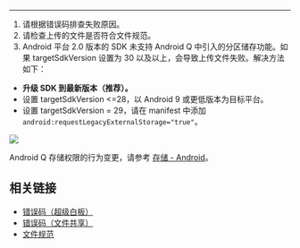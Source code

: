 <Title>超级白板上传文件失败怎么处理？</Title>


---

1. 请根据错误码排查失败原因。
2. 请检查上传的文件是否符合文件规范。
3. Android 平台 2.0 版本的 SDK 未支持 Android Q 中引入的分区储存功能。如果 targetSdkVersion 设置为 30 以及以上，会导致上传文件失败。解决方法如下：
- <b>升级 SDK 到最新版本（推荐）。</b>
- 设置 targetSdkVersion \<=28，以 Android 9 或更低版本为目标平台。
- 设置 targetSdkVersion = 29，请在 manifest 中添加 `android:requestLegacyExternalStorage="true"`。
<Frame width="512" height="auto" caption=""><Frame width="512" height="auto" caption=""><img src="https://doc-media.zego.im/sdk-doc/Pics/Common/ZegoDocsView/requestLegacyExternalStorage.png" /></Frame></Frame>

Android Q 存储权限的行为变更，请参考 [存储 - Android](https://source.android.google.cn/devices/storage?hl=zh-cn#permissions)。

## 相关链接

- [错误码（超级白板）](/super-board-ios/error-code)
- [错误码（文件共享）](https://doc-zh.zego.im/article/4351)
- [文件规范](/super-board-ios/product-desc/use-restrictions/filerule)

